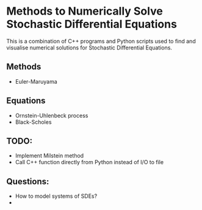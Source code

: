 # Methods to Numerically Solve Stochastic Differential Equations
This is a combination of C++ programs and Python scripts used to find and visualise numerical solutions for Stochastic Differential Equations.

## Methods
* Euler-Maruyama

## Equations
* Ornstein-Uhlenbeck process
* Black-Scholes

## TODO:
* Implement Milstein method
* Call C++ function directly from Python instead of I/O to file

## Questions:
* How to model systems of SDEs?
* 